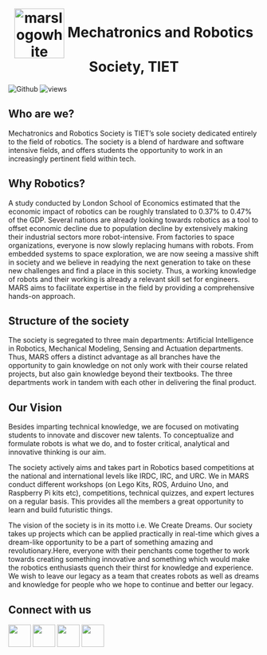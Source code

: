 
<h1 align="center"><a href="https://botpad.hashnode.dev"><img src="https://i.ibb.co/j81ftjv/marslogowhite.png" alt="marslogowhite" border="0" align="center" width="100" height="100"></a> Mechatronics and Robotics Society, TIET</h1>

![Github](https://img.shields.io/github/followers/mars-tu?label=Follow&style=social)
![views](https://komarev.com/ghpvc/?username=mars-tu)

## Who are we?
Mechatronics and Robotics Society is TIET’s sole society dedicated entirely to the field of  robotics. The society is a blend of hardware and software intensive fields, and offers students the opportunity to work in an increasingly pertinent field within tech.
## Why Robotics?
A study conducted by London School of Economics estimated that the economic impact of robotics can
be roughly translated to 0.37% to 0.47% of the GDP. Several nations are already looking towards robotics as a tool to offset economic decline due to population decline by extensively making their industrial sectors more robot-intensive. From factories to space organizations, everyone is now slowly replacing humans with robots. From embedded systems to space exploration, we are now seeing a massive shift in society and we believe in readying the next generation to take on these new challenges and find a place in this society. Thus, a working knowledge of robots and their working is already a relevant skill set for engineers. MARS aims to facilitate expertise in the field by providing a comprehensive hands-on approach.
## Structure of the society
The society is segregated to three main departments: Artificial Intelligence in Robotics, Mechanical Modeling, Sensing and Actuation departments. Thus, MARS offers a distinct advantage as all branches have the opportunity to gain knowledge on not only work with their course related projects, but also gain knowledge beyond their textbooks. The three departments work in tandem with each other in delivering the final product.
## Our Vision
Besides imparting technical knowledge, we are focused on motivating students to innovate and discover new talents. To conceptualize and formulate robots is what we do, and to foster critical, analytical and innovative thinking is our aim.

The society actively aims and takes part in Robotics based competitions at the national and international levels like IRDC, IRC, and URC. We in MARS conduct different workshops (on Lego Kits, ROS, Arduino Uno, and Raspberry Pi kits etc), competitions, technical quizzes, and expert lectures on a regular basis. This provides all the members a great opportunity to learn and build futuristic things.

The vision of the society is in its motto i.e. We Create Dreams. Our society takes up projects which can be applied practically in real-time which gives a dream-like opportunity to be a part of something amazing and revolutionary.Here, everyone with their penchants come together to work towards creating something innovative and something which would make the robotics enthusiasts quench their thirst for knowledge and experience. We wish to leave our legacy as a team that creates robots as well as dreams and knowledge for people who we hope to continue and better our legacy.

## Connect with us
<p align="left">
<a href = "https://www.linkedin.com/company/mechatronics-and-robotics-society-tiet/mycompany/"><img src="https://img.icons8.com/fluent/48/000000/linkedin.png" width="45" height="45" /></a>
<a href = "https://www.instagram.com/mars_tiet/"><img src="https://img.icons8.com/fluent/48/000000/instagram-new.png" width="45" height="45" /></a>
<a href="mailto:robotics@thapar.edu"><img src="https://img.icons8.com/color/48/000000/gmail-new.png" width="45" height="45"/></a> 
<a href="https://botpad.hashnode.dev"><img src="https://img.icons8.com/color/48/000000/hashnode.png" width="45" height="45"/></a>
</p>
